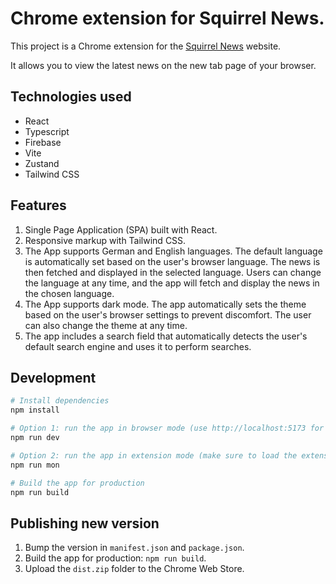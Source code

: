 # Chrome extension for Squirrel News.

This project is a Chrome extension for the [Squirrel News](https://squirrel-news.net/) website. 

It allows you to view the latest news on the new tab page of your browser.

## Technologies used

* React 
* Typescript 
* Firebase
* Vite 
* Zustand
* Tailwind CSS

## Features

1. Single Page Application (SPA) built with React. 
2. Responsive markup with Tailwind CSS. 
3. The App supports German and English languages. The default language is automatically set based on the user's browser language. The news is then fetched and displayed in the selected language. Users can change the language at any time, and the app will fetch and display the news in the chosen language.
4. The App supports dark mode. The app automatically sets the theme based on the user's browser settings to prevent discomfort. The user can also change the theme at any time.
5. The app includes a search field that automatically detects the user's default search engine and uses it to perform searches.

## Development

```sh
# Install dependencies
npm install

# Option 1: run the app in browser mode (use http://localhost:5173 for local debugging)
npm run dev

# Option 2: run the app in extension mode (make sure to load the extension in Chrome)
npm run mon

# Build the app for production
npm run build
```
 
## Publishing new version

1. Bump the version in `manifest.json` and `package.json`.
2. Build the app for production: `npm run build`.
3. Upload the `dist.zip` folder to the Chrome Web Store.
